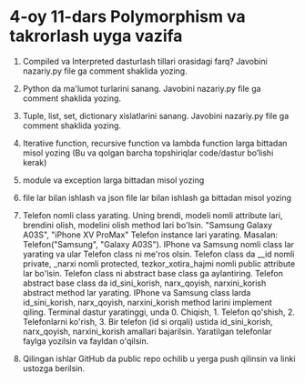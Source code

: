 # 4-oy 11-dars Polymorphism va takrorlash uyga vazifa


1. Compiled va Interpreted dasturlash tillari orasidagi farq?
Javobini nazariy.py file ga comment shaklida yozing.

2. Python da ma'lumot turlarini sanang.
Javobini nazariy.py file ga comment shaklida yozing.

3. Tuple, list, set, dictionary xislatlarini sanang.
Javobini nazariy.py file ga comment shaklida yozing.

4. Iterative function, recursive function va lambda function larga bittadan misol
yozing (Bu va qolgan barcha topshiriqlar code/dastur bo’lishi kerak)

5. module va exception larga bittadan misol yozing

6. file lar bilan ishlash va json file lar bilan ishlash ga bittadan misol yozing

7. Telefon nomli class yarating. Uning brendi, modeli nomli attribute lari, brendini
olish, modelini olish method lari bo'lsin. "Samsung Galaxy A03S", "iPhone XV
ProMax" Telefon instance lari yarating. Masalan: Telefon("Samsung", "Galaxy
A03S"). IPhone va Samsung nomli class lar yarating va ular Telefon class ni
me'ros olsin. Telefon class da __id nomli private, _narxi nomli protected,
tezkor_xotira_hajmi nomli public attribute lar bo'lsin. Telefon class ni abstract
base class ga aylantiring. Telefon abstract base class da id_sini_korish,
narx_qoyish, narxini_korish abstract method lar yarating. IPhone va Samsung
class larda id_sini_korish, narx_qoyish, narxini_korish method larini implement
qiling. Terminal dastur yaratinggi, unda 0. Chiqish, 1. Telefon qo'shish, 2.
Telefonlarni ko'rish, 3. Bir telefon (id si orqali) ustida id_sini_korish,
narx_qoyish, narxini_korish amallari bajarilsin. Yaratilgan telefonlar faylga
yozilsin va fayldan o'qilsin.

8. Qilingan ishlar GitHub da public repo ochilib u yerga push qilinsin va linki
ustozga berilsin.